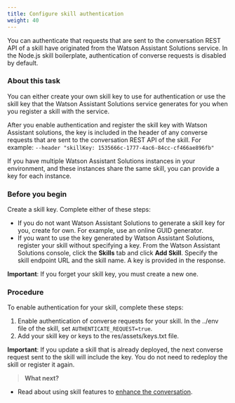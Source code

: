 ```yaml
---
title: Configure skill authentication
weight: 40
---
```

You can authenticate that requests that are sent to the conversation REST API of a skill have originated from the Watson Assistant Solutions service.  In the Node.js skill boilerplate, authentication of converse requests is disabled by default.

### About this task
You can either create your own skill key to use for authentication or use the skill key that the Watson Assistant Solutions service generates for you when you register a skill with the service.

After you enable authentication and register the skill key with Watson Assistant solutions, the key is included in the header of any converse requests that are sent to the conversation REST API of the skill.  For example:
`--header "skillKey: 1535666c-1777-4ac6-84cc-cf466ae896fb"`

If you have multiple Watson Assistant Solutions instances in your environment, and these instances share the same skill, you can provide a key for each instance.

### Before you begin
Create a skill key.  Complete either of these steps:
- If you do not want Watson Assistant Solutions to generate a skill key for you, create for own. For example, use an online GUID generator.
- If you want to use the key generated by Watson Assistant Solutions, register your skill without specifying a key. From the Watson Assistant Solutions console, click the **Skills** tab and click **Add Skill**.  Specify the skill endpoint URL and the skill name. A key is provided in the response.

**Important**:  If you forget your skill key, you must create a new one.

### Procedure
To enable authentication for your skill, complete these steps:
1. Enable authentication of converse requests for your skill.  In the ../env file of the skill, set `AUTHENTICATE_REQUEST=true`.
2. Add your skill key or keys to the res/assets/keys.txt file.

**Important**:  If you update a skill that is already deployed, the next converse request sent to the skill will include the key.  You do not need to redeploy the skill or register it again.

> **What next?**
- Read about using skill features to [enhance the conversation]({{site.baseurl}}/skill/skill_features).
